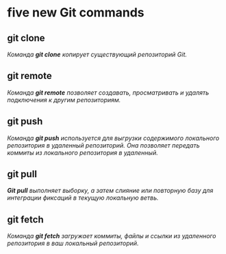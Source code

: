 # five new Git commands

## git clone
*Команда __git clone__ копирует существующий репозиторий Git.*

## git remote
*Команда __git remote__ позволяет создавать, просматривать и удалять подключения к другим репозиториям.*

## git push
*Команда __git push__ используется для выгрузки содержимого локального репозитория в удаленный репозиторий. Она позволяет передать коммиты из локального репозитория в удаленный.*

## git pull
*__Git pull__ выполняет выборку, а затем слияние или повторную базу для интеграции фиксаций в текущую локальную ветвь.*

## git fetch
*Команда __git fetch__ загружает коммиты, файлы и ссылки из удаленного репозитория в ваш локальный репозиторий.*